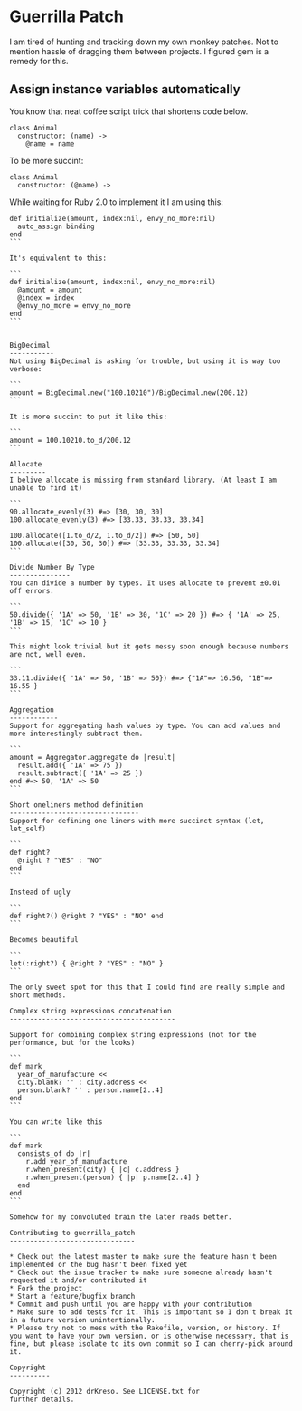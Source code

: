 Guerrilla Patch
================

I am tired of hunting and tracking down my own monkey patches. Not to mention hassle of dragging them between projects. I figured gem is a remedy for this.

Assign instance variables automatically
---------------------------------------
You know that neat coffee script trick that shortens code below.

```
class Animal
  constructor: (name) ->
    @name = name

```

To be more succint:

```
class Animal
  constructor: (@name) ->
```

While waiting for Ruby 2.0 to implement it I am using this:

````
def initialize(amount, index:nil, envy_no_more:nil)
  auto_assign binding
end
```

It's equivalent to this:

```
def initialize(amount, index:nil, envy_no_more:nil)
  @amount = amount
  @index = index
  @envy_no_more = envy_no_more
end
```


BigDecimal
-----------
Not using BigDecimal is asking for trouble, but using it is way too verbose:

```
amount = BigDecimal.new("100.10210")/BigDecimal.new(200.12)
```

It is more succint to put it like this:

```
amount = 100.10210.to_d/200.12
```

Allocate
---------
I belive allocate is missing from standard library. (At least I am unable to find it)

```
90.allocate_evenly(3) #=> [30, 30, 30]
100.allocate_evenly(3) #=> [33.33, 33.33, 33.34]

100.allocate([1.to_d/2, 1.to_d/2]) #=> [50, 50]
100.allocate([30, 30, 30]) #=> [33.33, 33.33, 33.34]
```

Divide Number By Type
---------------
You can divide a number by types. It uses allocate to prevent ±0.01 off errors.

```
50.divide({ '1A' => 50, '1B' => 30, '1C' => 20 }) #=> { '1A' => 25, '1B' => 15, '1C' => 10 }
```

This might look trivial but it gets messy soon enough because numbers are not, well even.

```
33.11.divide({ '1A' => 50, '1B' => 50}) #=> {"1A"=> 16.56, "1B"=> 16.55 }
```

Aggregation
------------
Support for aggregating hash values by type. You can add values and more interestingly subtract them.

```
amount = Aggregator.aggregate do |result|
  result.add({ '1A' => 75 })
  result.subtract({ '1A' => 25 })
end #=> 50, '1A' => 50
```

Short oneliners method definition
--------------------------------
Support for defining one liners with more succinct syntax (let, let_self)

```
def right?
  @right ? "YES" : "NO"
end
```

Instead of ugly

```
def right?() @right ? "YES" : "NO" end
```

Becomes beautiful

```
let(:right?) { @right ? "YES" : "NO" }
```

The only sweet spot for this that I could find are really simple and short methods.

Complex string expressions concatenation
-----------------------------------------

Support for combining complex string expressions (not for the performance, but for the looks)

```
def mark
  year_of_manufacture <<
  city.blank? '' : city.address <<
  person.blank? '' : person.name[2..4]
end
```

You can write like this

```
def mark
  consists_of do |r|
    r.add year_of_manufacture
    r.when_present(city) { |c| c.address }
    r.when_present(person) { |p| p.name[2..4] }
  end
end
```

Somehow for my convoluted brain the later reads better.

Contributing to guerrilla_patch
-------------------------------

* Check out the latest master to make sure the feature hasn't been implemented or the bug hasn't been fixed yet
* Check out the issue tracker to make sure someone already hasn't requested it and/or contributed it
* Fork the project
* Start a feature/bugfix branch
* Commit and push until you are happy with your contribution
* Make sure to add tests for it. This is important so I don't break it in a future version unintentionally.
* Please try not to mess with the Rakefile, version, or history. If you want to have your own version, or is otherwise necessary, that is fine, but please isolate to its own commit so I can cherry-pick around it.

Copyright
----------

Copyright (c) 2012 drKreso. See LICENSE.txt for
further details.

